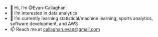 - 👋 Hi, I’m @Evan-Callaghan
- 👀 I’m interested in data analytics
- 🌱 I’m currently learning statistical/machine learning, sports analytics, software development, and AWS
- 📫 Reach me at callaghan.evan@gmail.com

<!---
Evan-Callaghan/Evan-Callaghan is a ✨ special ✨ repository because its `README.md` (this file) appears on your GitHub profile.
You can click the Preview link to take a look at your changes.
--->
